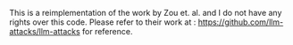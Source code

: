 This is a reimplementation of the work by Zou et. al. and I do not have any rights over this code. 
Please refer to their work at : https://github.com/llm-attacks/llm-attacks for reference. 
